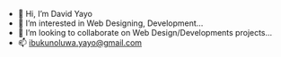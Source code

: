 - 👋 Hi, I’m David Yayo
- 👀 I’m interested in Web Designing, Development...
- 💞️ I’m looking to collaborate on Web Design/Developments projects...
- 📫 ibukunoluwa.yayo@gmail.com
